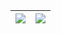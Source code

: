 | <picture> <source srcset="https://github-readme-stats.vercel.app/api?username=thelazyindian&count_private=true&show_icons=true&theme=dark" media="(prefers-color-scheme: dark)" /> <source srcset="https://github-readme-stats.vercel.app/api?username=thelazyindian&count_private=true&show_icons=true" media="(prefers-color-scheme: light), (prefers-color-scheme: no-preference)" /> <img src="https://github-readme-stats.vercel.app/api?username=thelazyindian&count_private=true&show_icons=true" /> </picture> | <picture> <source srcset="https://github-readme-stats.vercel.app/api/top-langs/?username=thelazyindian&layout=compact&langs_count=8&hide=c%2Cc%2B%2B%2Cassembly%2Cobjective-c%2Cpurebasic%2Cyacc%2Cperl%2Cmakefile%2Clex%2Cperl%206%2Chtml&theme=dark" media="(prefers-color-scheme: dark)" /> <source srcset="https://github-readme-stats.vercel.app/api/top-langs/?username=thelazyindian&layout=compact&langs_count=8&hide=c%2Cc%2B%2B%2Cassembly%2Cobjective-c%2Cpurebasic%2Cyacc%2Cperl%2Cmakefile%2Clex%2Cperl%206%2Chtml" media="(prefers-color-scheme: light), (prefers-color-scheme: no-preference)" /> <img src="https://github-readme-stats.vercel.app/api/top-langs/?username=thelazyindian&layout=compact&langs_count=8&hide=c%2Cc%2B%2B%2Cassembly%2Cobjective-c%2Cpurebasic%2Cyacc%2Cperl%2Cmakefile%2Clex%2Cperl%206%2Chtml" /> </picture> |
| ------------- | ------------- |
